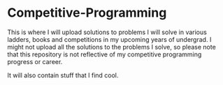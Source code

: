 # Competitive-Programming

This is where I will upload solutions to problems I will solve in various ladders, books and competitions in my upcoming years of undergrad. I might not upload all the solutions to the problems I solve, so please note that this repository is not reflective of my competitive programming progress or career. 

It will also contain stuff that I find cool. 

